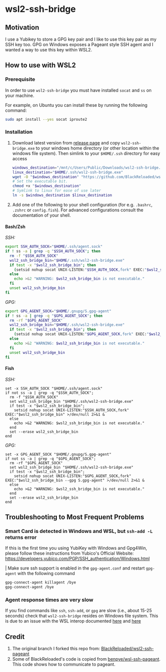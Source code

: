 # wsl2-ssh-bridge

## Motivation

I use a Yubikey to store a GPG key pair and I like to use this key pair as my
SSH key too. GPG on Windows exposes a Pageant style SSH agent and I wanted a way
to use this key within WSL2.

## How to use with WSL2

### Prerequisite

In order to use `wsl2-ssh-bridge` you must have installed `socat` and `ss` on
your machine.

For example, on Ubuntu you can install these by running the following command:

```bash
sudo apt install --yes socat iproute2
```

### Installation

1. Download latest version from
[release page](https://github.com/BlackReloaded/wsl2-ssh-bridge/releases/latest)
and copy `wsl2-ssh-bridge.exe` to your windows home directory (or other location
within the windows file system). Then simlink to your `$HOME/.ssh` directory for
easy access

    ```bash
    windows_destination="/mnt/c/Users/Public/Downloads/wsl2-ssh-bridge.exe"
    linux_destination="$HOME/.ssh/wsl2-ssh-bridge.exe"
    wget -O "$windows_destination" "https://github.com/BlackReloaded/wsl2-ssh-bridge/releases/latest/download/wsl2-ssh-bridge.exe"
    # Set the executable bit.
    chmod +x "$windows_destination"
    # Symlink to linux for ease of use later
    ln -s $windows_destination $linux_destination
    ```

2. Add one of the following to your shell configuration (for e.g. `.bashrc`,
`.zshrc` or `config.fish`). For advanced configurations consult the
documentation of your shell.

#### Bash/Zsh

*SSH:*

```bash
export SSH_AUTH_SOCK="$HOME/.ssh/agent.sock"
if ! ss -a | grep -q "$SSH_AUTH_SOCK"; then
  rm -f "$SSH_AUTH_SOCK"
  wsl2_ssh_bridge_bin="$HOME/.ssh/wsl2-ssh-bridge.exe"
  if test -x "$wsl2_ssh_bridge_bin"; then
    (setsid nohup socat UNIX-LISTEN:"$SSH_AUTH_SOCK,fork" EXEC:"$wsl2_ssh_bridge_bin" >/dev/null 2>&1 &)
  else
    echo >&2 "WARNING: $wsl2_ssh_bridge_bin is not executable."
  fi
  unset wsl2_ssh_bridge_bin
fi
```

*GPG:*

```bash
export GPG_AGENT_SOCK="$HOME/.gnupg/S.gpg-agent"
if ! ss -a | grep -q "$GPG_AGENT_SOCK"; then
  rm -rf "$GPG_AGENT_SOCK"
  wsl2_ssh_bridge_bin="$HOME/.ssh/wsl2-ssh-bridge.exe"
  if test -x "$wsl2_ssh_bridge_bin"; then
    (setsid nohup socat UNIX-LISTEN:"$GPG_AGENT_SOCK,fork" EXEC:"$wsl2_ssh_bridge_bin --gpg S.gpg-agent" >/dev/null 2>&1 &)
  else
    echo >&2 "WARNING: $wsl2_ssh_bridge_bin is not executable."
  fi
  unset wsl2_ssh_bridge_bin
fi
```

#### Fish

*SSH:*

```fish
set -x SSH_AUTH_SOCK "$HOME/.ssh/agent.sock"
if not ss -a | grep -q "$SSH_AUTH_SOCK";
  rm -f "$SSH_AUTH_SOCK"
  set wsl2_ssh_bridge_bin "$HOME/.ssh/wsl2-ssh-bridge.exe"
  if test -x "$wsl2_ssh_bridge_bin";
    setsid nohup socat UNIX-LISTEN:"$SSH_AUTH_SOCK,fork" EXEC:"$wsl2_ssh_bridge_bin" >/dev/null 2>&1 &
  else
    echo >&2 "WARNING: $wsl2_ssh_bridge_bin is not executable."
  end
  set --erase wsl2_ssh_bridge_bin
end
```

*GPG:*

```fish
set -x GPG_AGENT_SOCK "$HOME/.gnupg/S.gpg-agent"
if not ss -a | grep -q "$GPG_AGENT_SOCK";
  rm -rf "$GPG_AGENT_SOCK"
  set wsl2_ssh_bridge_bin "$HOME/.ssh/wsl2-ssh-bridge.exe"
  if test -x "$wsl2_ssh_bridge_bin";
    setsid nohup socat UNIX-LISTEN:"$GPG_AGENT_SOCK,fork" EXEC:"$wsl2_ssh_bridge_bin --gpg S.gpg-agent" >/dev/null 2>&1 &
  else
    echo >&2 "WARNING: $wsl2_ssh_bridge_bin is not executable."
  end
  set --erase wsl2_ssh_bridge_bin
end
```

## Troubleshooting to Most Frequent Problems

### Smart Card is detected in Windows and WSL, but `ssh-add -L` returns error

If this is the first time you using YubiKey with Windows and Gpg4Win, please
follow these instructions from Yubico's Official Website:
<https://developers.yubico.com/PGP/SSH_authentication/Windows.html>

| Make sure ssh support is enabled in the `gpg-agent.conf` and restart
`gpg-agent` with the following command

```bash
gpg-connect-agent killagent /bye
gpg-connect-agent /bye
```

### Agent response times are very slow

If you find commands like `ssh`, `ssh-add`, or `gpg` are slow (i.e., about
15-25 seconds) check that `wsl2-ssh-bridge` resides on Windows file system.
This is due to an issue with the WSL interop documented
[here](https://github.com/BlackReloaded/wsl2-ssh-bridge/issues/24)
and [here](https://github.com/microsoft/WSL/issues/7591)

## Credit

1. The original branch I forked this repo from:
[BlackReloaded/wsl2-ssh-pageant](https://github.com/BlackReloaded/wsl2-ssh-pageant)
2. Some of BlackReloaded's code is copied from
[benpye/wsl-ssh-pageant](https://github.com/benpye/wsl-ssh-pageant).
This code shows how to communicate to pageant.

